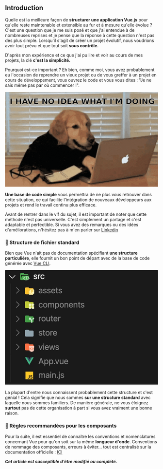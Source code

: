 ## Introduction

Quelle est la meilleure façon de **structurer une application Vue.js** pour qu'elle reste maintenable et extensible au fur et à mesure qu'elle évolue ? C'est une question que je me suis posé et que j'ai entendue à de nombreuses reprises et je pense que la réponse à cette question n'est pas des plus simple. Lorsqu'il s'agit de créer un projet évolutif, nous voudrions avoir tout prévu et que tout soit **sous contrôle.**

D'après mon expérience et ce que j'ai pu lire et voir au cours de mes projets, la clé **c'est la simplicité.**

Pourquoi est-ce important ? Eh bien, comme moi, vous avez probablement eu l'occasion de reprendre un vieux projet ou de vous greffer à un projet en cours de développement, vous ouvrez le code et vous vous dites : "Je ne sais même pas par où commencer !".

![IHaveNoIdeaWhatImDoing](resources/meme-what-im-doing.gif)

**Une base de code simple** vous permettra de ne plus vous retrouver dans cette situation, ce qui facilite l'intégration de nouveaux développeurs aux projets et rend le travail continu plus efficace.

Avant de rentrer dans le vif du sujet, il est important de noter que cette méthode n'est pas universelle. C'est simplement un partage et c'est adaptable et  perfectible. Si vous avez des remarques ou des idées d'améliorations, n'hésitez pas à m'en parler sur [Linkedin](https://www.linkedin.com/in/alexandre-le-corre/)

### 📂 Structure de fichier standard

Bien que Vue n'ait pas de documentation spécifiant **une structure particulière**, elle fournit un bon point de départ avec de la base de code générée avec [Vue CLI](https://cli.vuejs.org/).

![StandardStructure](resources/standard-structure.jpg)

La plupart d'entre nous connaissent probablement cette structure et c'est génial ! Cela signifie que nous sommes **sur une structure standard** avec laquelle nous sommes familiers. De manière générale, ne vous éloignez **surtout** pas de cette organisation à part si vous avez vraiment une bonne raison.

### 📜 Règles recommandées pour les composants

Pour la suite, il est essentiel de connaître les conventions et nomenclatures concernant Vue pour qu'on soit sur la même **longueur d'onde**. Conventions de nommage des composants, erreurs à éviter... tout est centralisé sur la documentation officielle : [ICI](https://vuejs.org/v2/style-guide/)



***Cet article est susceptible d'être modifié ou complété.***
